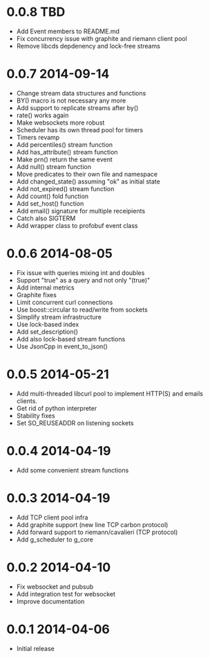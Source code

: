 0.0.8 TBD
=========
  * Add Event members to README.md
  * Fix concurrency issue with graphite and riemann client pool
  * Remove libcds depdenency and lock-free streams

0.0.7 2014-09-14
================

  * Change stream data structures and functions
  * BY() macro is not necessary any more
  * Add support to replicate streams after by()
  * rate() works again
  * Make websockets more robust
  * Scheduler has its own thread pool for timers
  * Timers revamp
  * Add percentiles() stream function
  * Add has_attribute() stream function
  * Make prn() return the same event
  * Add null() stream function
  * Move predicates to their own file and namespace
  * Add changed_state() assuming "ok" as initial state
  * Add not_expired() stream function
  * Add count() fold function
  * Add set_host() function
  * Add email() signature for multiple receipients
  * Catch also SIGTERM
  * Add wrapper class to profobuf event class


0.0.6 2014-08-05
================

  * Fix issue with queries mixing int and doubles
  * Support "true" as a query and not only "(true)"
  * Add internal metrics
  * Graphite fixes
  * Limit concurrent curl connections
  * Use boost::circular to read/write from sockets
  * Simplify stream infrastructure
  * Use lock-based index
  * Add set_description()
  * Add also lock-based stream functions
  * Use JsonCpp in event_to_json()


0.0.5 2014-05-21
================

  * Add multi-threaded libcurl pool to implement HTTP(S) and emails clients.
  * Get rid of python interpreter
  * Stability fixes
  * Set SO_REUSEADDR on listening sockets

0.0.4 2014-04-19
================

  * Add some convenient stream functions

0.0.3 2014-04-19
================

  * Add TCP client pool infra
  * Add graphite support (new line TCP carbon protocol)
  * Add forward support to riemann/cavalieri (TCP protocol)
  * Add g_scheduler to g_core

0.0.2 2014-04-10
================

  * Fix websocket and pubsub
  * Add integration test for websocket
  * Improve documentation

0.0.1 2014-04-06
================

  * Initial release
